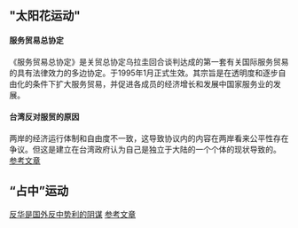 ## "太阳花运动"
#### 服务贸易总协定
《服务贸易总协定》是关贸总协定乌拉圭回合谈判达成的第一套有关国际服务贸易的具有法律效力的多边协定。于1995年1月正式生效。其宗旨是在透明度和逐步自由化的条件下扩大服务贸易，并促进各成员的经济增长和发展中国家服务业的发展。
#### 台湾反对服贸的原因
两岸的经济运行体制和自由度不一致，这导致协议内的内容在两岸看来公平性存在争议。但这是建立在台湾政府认为自己是独立于大陆的一个个体的现状导致的。
[参考文章](http://news.163.com/special/fumaoxieyi/)


## “占中”运动

[反华是国外反中势利的阴谋](https://weibo.com/tv/show/1034:4648763437023318)
[参考文章](https://www.guancha.cn/guan-zhe/2014_10_04_273185.shtml)

